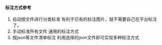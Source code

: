 #### 标注方式参考
1. 自动按文件进行分类标准    有利于已有的标注图片，就不需要自己在平台标注了。
2. 手动标准所有文件  通用的标注方式
3. 按json等文件清单标注 利用选择的json文件即可实现多种标注方式
